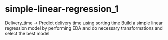 # simple-linear-regression_1
 Delivery_time -> Predict delivery time using sorting time 
 Build a simple linear regression model by performing EDA and do necessary transformations and select the best model 
